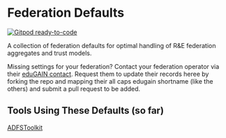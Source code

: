 # Federation Defaults
[![Gitpod ready-to-code](https://img.shields.io/badge/Gitpod-ready--to--code-blue?logo=gitpod)](https://gitpod.io/#https://github.com/fedtools/federation-defaults)

A collection of federation defaults for optimal handling of R&E federation aggregates and trust models.


Missing settings for your federation? 
Contact your federation operator via  their [eduGAIN contact](https://technical.edugain.org/status). Request them to update their records heree by forking the repo and mapping their all caps edugain shortname (like the others) and submit a pull request to be added.  

## Tools Using These Defaults (so far)

[ADFSToolkit](https://github.com/fedtools/adfstoolkit)



